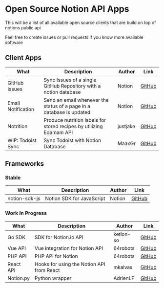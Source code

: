 
# Open Source Notion API Apps

This will be a list of all available open source clients 
that are build on top of notions public api

Feel free to create issues or pull requests if you know more available software

## Client Apps

|What|Description|Author|Link|
|---|---|---|---|
|GitHub Issues|Sync Issues of a single GitHub Repository with a notion database|Notion|[GitHub](https://github.com/makenotion/notion-sdk-js/tree/main/examples/github-issue-sync)|
|Email Notification|Send an email whenever the status of a page in a database is updated|Notion|[GitHub](https://github.com/makenotion/notion-sdk-js/tree/main/examples/database-update-send-email)|
|Notrition|Produce nutrition labels for stored recipes by utilizing Edamam API|justjake|[GitHub](https://github.com/justjake/notrition)|
|WIP: Todoist Sync|Sync Todoist with Notion Database|MaaxGr|[GitHub](https://github.com/MaaxGr/NotionTodoistSync)|

 
## Frameworks

### Stable 

|What|Description|Author|Link|
|---|---|---|---|
|notion-sdk-js|Notion SDK for JavaScript|Notion|[GitHub](https://github.com/makenotion/notion-sdk-js)|


### Work In Progress

|What|Description|Author|Link|
|---|---|---|---|
|Go SDK|SDK for Notion.io API|ketion-so|[GitHub](https://github.com/ketion-so/go-notion)|
|Vue API|Vue integration for Notion API|64robots|[GitHub](https://github.com/64robots/vue-notion-api)|
|PHP API|PHP API for Notion|64robots|[GitHub](https://github.com/64robots/php-notion)|
|React API|Hooks for using the Notion API from React|mkalvas|[GitHub](https://github.com/mkalvas/notion-react)|
|Notion.py|Python wrapper|AdrienLF|[GitHub](https://github.com/AdrienLF/Notion.py)|
